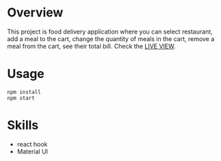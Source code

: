 # Overview

This project is food delivery application where you can select restaurant, add a meal to the cart, change the quantity of meals in the cart, remove a meal from the cart, see their total bill. 
Check the [LIVE VIEW](https://backy22-react-shopping.netlify.app/).

# Usage

```
npm install
npm start
```

# Skills
* react hook
* Material UI
